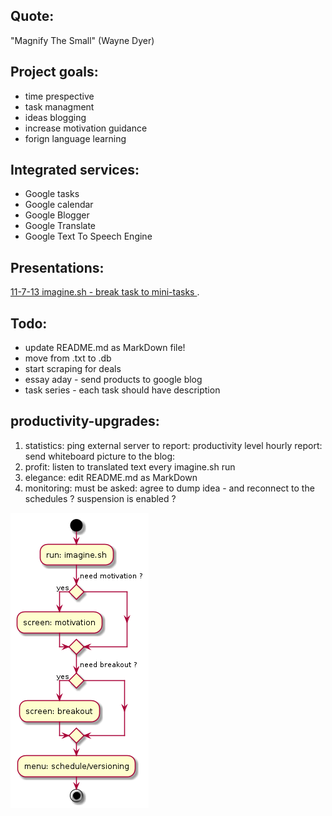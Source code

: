 Quote: 
----------
"Magnify The Small" (Wayne Dyer)

Project goals:
-------------
* time prespective
* task managment
* ideas blogging
* increase motivation guidance
* forign language learning

Integrated services:
--------------------
- Google tasks
- Google calendar
- Google Blogger
- Google Translate
- Google Text To Speech Engine

Presentations:
---------------
[ 11-7-13 imagine.sh - break task to mini-tasks ](http://ascii.io/a/4113).

Todo:
---------------
- update README.md as MarkDown file! 
- move from .txt to .db
- start scraping for deals
- essay aday - send products to google blog
- task series - each task should have description 


productivity-upgrades:
----------------------
1. statistics:
		ping external server to report: productivity level
		hourly report:
			send whiteboard picture to the blog: 
2. profit:
		listen to translated text every imagine.sh run
3. elegance: 
		edit README.md as MarkDown
4. monitoring:
		must be asked:
			agree to dump idea - and reconnect to the schedules ?
			suspension is enabled ?


        
![Settings](https://github.com/brownman/magnify_the_small/raw/develop/uml.png)

<script type="text/javascript" src="http://ascii.io/a/4113.js" id="asciicast-4113" async></script>
